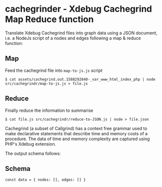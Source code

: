 # cachegrinder - Xdebug Cachegrind Map Reduce function

Translate Xdebug Cachegrind files into graph data using a JSON document, i.e. a NodeJs script of a nodes and edges following a map & reduce function:

## Map
Feed the cachegrind file into `map-to-js.js` script


`$ cat assets/cachegrind.out.1588292840-_var_www_html_index_php |
node src/cachegrindr/map-to-js.js > file.js`

## Reduce
Finally reduce the information to summarise

`$ cat file.js src/cachegrindr/reduce-to-JSON.js | node > file.json`

Cachegrind (a subset of Callgrind) has a context free grammar used to make declarative statements that describe time and memory costs of a procedure. The data of time and memory complexity are captured using PHP's Xdebug extension.

The output schema follows:

## Schema
`const data = { nodes: [], edges: [] }`
